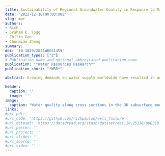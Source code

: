 ```yaml
---
title: Sustainability of Regional Groundwater Quality in Response to Managed Aquifer Recharge
date: "2022-12-18T00:00:00Z"
slug: mar
authors:
- Rich
- Graham E. Fogg
- Zhilin Guo
- Chunmiao Zheng
summary: ''
doi: '10.1029/2021WR031459'
publication_types: ["2"]
# Publication name and optional abbreviated publication name.
publication: "*Water Resources Research*"
publication_short: "*WRR*"

abstract: Growing demands on water supply worldwide have resulted in aquifer overdraft in many regions, especially in alluvial basins under intensive irrigation. Overdraft can further lead to serious deterioration of groundwater quality. Managed aquifer recharge (MAR) has been shown to mitigate groundwater overdraft, but whether MAR can actually stabilize or reverse ongoing declines in regional groundwater quality caused by non-point sources has not been demonstrated. This study addresses the question by investigating the impact of different MAR strategies on regional groundwater quality. A geostatistical model was first used to characterize a heterogeneous alluvial aquifer system in a portion of the Tulare Lake Basin. Three-dimensional numerical models were then employed to simulate groundwater flow and mass transport. Next, MAR strategies were applied in locations with different geological conditions and under different irrigation activities, and their effect on groundwater quality was evaluated. Results demonstrate the potential of significant, long-term benefits for regional groundwater quality by applying strategic, high-intensity recharge operations on geologically favorable subregions. Siting MAR above the incised valley fill (IVF) deposit, a near-surface paleochannel containing unusually coarse, high-conductivity hydrofacies, led to more extensive improvement in groundwater quality (i.e., salinity) due to significant vertical flow and lateral outward flow from the IVF. Overall, decades would be required to alleviate groundwater quality concerns in the studied 189 km^2 region. Simulations indicate that deeply situated concentrations remain below the secondary maximum contaminant level as the solute mass migrates downward with prominent contribution from attenuation via dispersion and matrix diffusion.

header:
  caption: ''
  image: ''
image:
  caption: "Water quality along cross sections in the 3D subsurface model."
links:
#url_pdf: 
#url_code: 'https://github.com/richpauloo/well_failure'
#url_dataset: 'https://datadryad.org/stash/dataset/doi:10.25338/B8Q31D'
#url_poster: ''
#url_project: ''
#url_slides: ''
#url_source: ''
#url_video: ''
---
```






